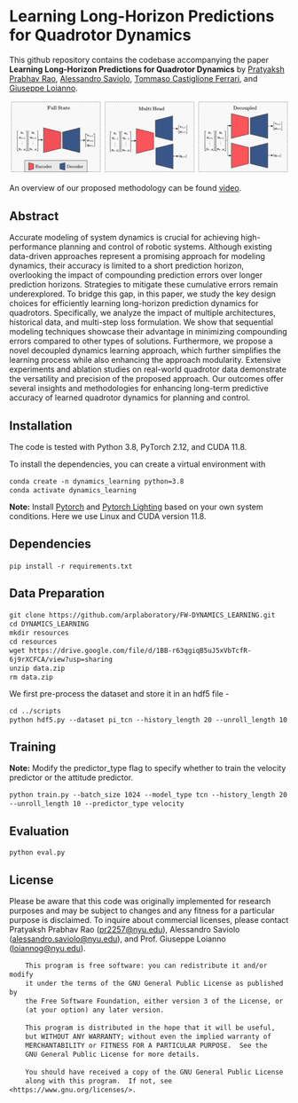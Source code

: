 # Learning Long-Horizon Predictions for Quadrotor Dynamics
This github repository contains the codebase accompanying the paper **Learning Long-Horizon Predictions for Quadrotor Dynamics** by [Pratyaksh Prabhav Rao](https://scholar.google.com/citations?user=_Vy11KoAAAAJ&hl=en&oi=sra), [Alessandro Saviolo](https://scholar.google.com/citations?user=HaOQ8AoAAAAJ&hl=en), [Tommaso Castiglione Ferrari](), and [Giuseppe Loianno](https://scholar.google.com/citations?user=W8f0d6oAAAAJ&hl=en&oi=ao).

![Proposed Methodology](assets/methodology.png)

An overview of our proposed methodology can be found [video]().

## Abstract
Accurate modeling of system dynamics is crucial for achieving high-performance planning and control of robotic systems. Although existing data-driven approaches represent a promising approach for modeling dynamics, their accuracy is limited to a short prediction horizon, overlooking the impact of compounding prediction errors over longer prediction horizons. Strategies to mitigate these cumulative errors remain underexplored. To bridge this gap, in this paper, we study the key design choices for efficiently learning long-horizon prediction dynamics for quadrotors. Specifically, we analyze the impact of multiple architectures, historical  data, and multi-step loss formulation. We show that sequential modeling techniques showcase their advantage in minimizing compounding errors compared to other types of solutions. Furthermore, we propose a novel decoupled dynamics learning approach, which further simplifies the learning process while also enhancing the approach modularity. Extensive experiments and ablation studies on real-world quadrotor data demonstrate the versatility and precision of the proposed approach. Our outcomes offer several insights and methodologies for enhancing long-term predictive accuracy of learned quadrotor dynamics for planning and control.

## Installation
The code is tested with Python 3.8, PyTorch 2.12, and CUDA 11.8.

To install the dependencies, you can create a virtual environment with
```
conda create -n dynamics_learning python=3.8
conda activate dynamics_learning
```
**Note:** Install [Pytorch](https://pytorch.org/) and [Pytorch Lighting](https://lightning.ai/docs/pytorch/stable/starter/installation.html) based on your own system conditions. Here we use Linux and CUDA version 11.8.

## Dependencies

```pip install -r requirements.txt```

## Data Preparation
```
git clone https://github.com/arplaboratory/FW-DYNAMICS_LEARNING.git
cd DYNAMICS_LEARNING
mkdir resources
cd resources
wget https://drive.google.com/file/d/1BB-r63qgiqB5uJ5xVbTcfR-6j9rXCFCA/view?usp=sharing
unzip data.zip
rm data.zip
```
We first pre-process the dataset and store it in an hdf5 file - 

```
cd ../scripts
python hdf5.py --dataset pi_tcn --history_length 20 --unroll_length 10
```

## Training 
**Note:** Modify the predictor_type flag to specify whether to train the velocity predictor or the attitude predictor.
```
python train.py --batch_size 1024 --model_type tcn --history_length 20 --unroll_length 10 --predictor_type velocity
```

## Evaluation 
```
python eval.py
```

## License
Please be aware that this code was originally implemented for research purposes and may be subject to changes and any fitness for a particular purpose is disclaimed. To inquire about commercial licenses, please contact Pratyaksh Prabhav Rao (pr2257@nyu.edu), Alessandro Saviolo (alessandro.saviolo@nyu.edu), and Prof. Giuseppe Loianno (loiannog@nyu.edu).
```
    This program is free software: you can redistribute it and/or modify
    it under the terms of the GNU General Public License as published by
    the Free Software Foundation, either version 3 of the License, or
    (at your option) any later version.

    This program is distributed in the hope that it will be useful,
    but WITHOUT ANY WARRANTY; without even the implied warranty of
    MERCHANTABILITY or FITNESS FOR A PARTICULAR PURPOSE.  See the
    GNU General Public License for more details.

    You should have received a copy of the GNU General Public License
    along with this program.  If not, see <https://www.gnu.org/licenses/>.
    
```


